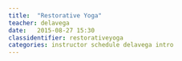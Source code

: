 ```yaml
---
title:  "Restorative Yoga"
teacher: delavega
date:   2015-08-27 15:30
classidentifier: restorativeyoga
categories: instructor schedule delavega intro
---
```

